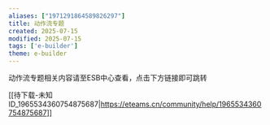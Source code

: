 ```yaml
---
aliases: ["1971291864589826297"]
title: 动作流专题
created: 2025-07-15
modified: 2025-07-15
tags: ['e-builder']
theme: e-builder
---
```


动作流专题相关内容请至ESB中心查看，点击下方链接即可跳转

[[待下载-未知ID_1965534360754875687|https://eteams.cn/community/help/1965534360754875687]]